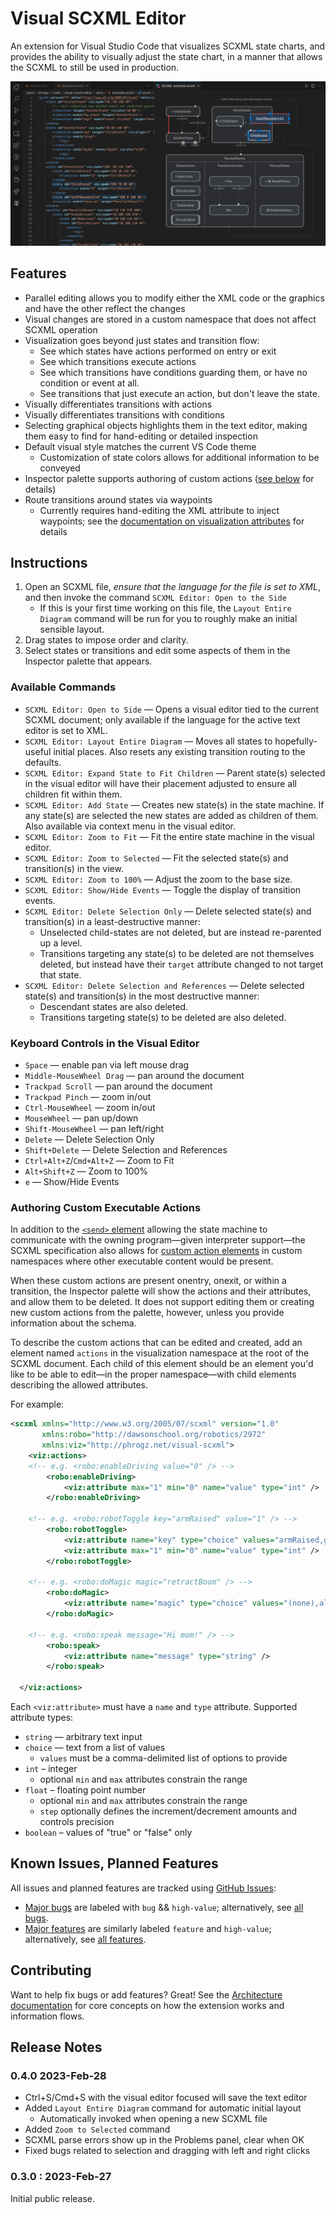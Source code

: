 # Visual SCXML Editor

An extension for Visual Studio Code that visualizes SCXML state charts,
and provides the ability to visually adjust the state chart,
in a manner that allows the SCXML to still be used in production.

![](docs/example.png)

## Features

* Parallel editing allows you to modify either the XML code or the graphics and have the other
  reflect the changes
* Visual changes are stored in a custom namespace that does not affect SCXML operation
* Visualization goes beyond just states and transition flow:
  * See which states have actions performed on entry or exit
  * See which transitions execute actions
  * See which transitions have conditions guarding them, or have no condition or event at all.
  * See transitions that just execute an action, but don't leave the state.
* Visually differentiates transitions with actions
* Visually differentiates transitions with conditions
* Selecting graphical objects highlights them in the text editor, making them easy to find for
  hand-editing or detailed inspection
* Default visual style matches the current VS Code theme
  * Customization of state colors allows for additional information to be conveyed
* Inspector palette supports authoring of custom actions ([see below](#authoring-custom-executable-actions) for details)
* Route transitions around states via waypoints
  * Currently requires hand-editing the XML attribute to inject waypoints;
    see the [documentation on visualization attributes](docs/attributes.md#transitions) for details


## Instructions

1. Open an SCXML file, _ensure that the language for the file is set to XML_,
   and then invoke the command `SCXML Editor: Open to the Side`
   * If this is your first time working on this file, the `Layout Entire Diagram`
     command will be run for you to roughly make an initial sensible layout.
2. Drag states to impose order and clarity.
3. Select states or transitions and edit some aspects of them in the Inspector palette
   that appears.


### Available Commands

* `SCXML Editor: Open to Side` — Opens a visual editor tied to the current SCXML document; only
  available if the language for the active text editor is set to XML.
* `SCXML Editor: Layout Entire Diagram` — Moves all states to hopefully-useful initial places.
  Also resets any existing transition routing to the defaults.
* `SCXML Editor: Expand State to Fit Children` — Parent state(s) selected in the visual editor will
  have their placement adjusted to ensure all children fit within them.
* `SCXML Editor: Add State` — Creates new state(s) in the state machine. If any state(s) are
  selected the new states are added as children of them. Also available via context menu in the
  visual editor.
* `SCXML Editor: Zoom to Fit` — Fit the entire state machine in the visual editor.
* `SCXML Editor: Zoom to Selected` — Fit the selected state(s) and transition(s) in the view.
* `SCXML Editor: Zoom to 100%` — Adjust the zoom to the base size.
* `SCXML Editor: Show/Hide Events` — Toggle the display of transition events.
* `SCXML Editor: Delete Selection Only` — Delete selected state(s) and transition(s) in a
  least-destructive manner:
  * Unselected child-states are not deleted, but are instead re-parented up a level.
  * Transitions targeting any state(s) to be deleted are not themselves deleted, but instead have
    their `target` attribute changed to not target that state.
* `SCXML Editor: Delete Selection and References` — Delete selected state(s) and transition(s) in
  the most destructive manner:
  * Descendant states are also deleted.
  * Transitions targeting state(s) to be deleted are also deleted.


### Keyboard Controls in the Visual Editor

* `Space` — enable pan via left mouse drag
* `Middle-MouseWheel Drag` — pan around the document
* `Trackpad Scroll` — pan around the document
* `Trackpad Pinch` — zoom in/out
* `Ctrl-MouseWheel` — zoom in/out
* `MouseWheel` — pan up/down
* `Shift-MouseWheel` — pan left/right
* `Delete` — Delete Selection Only
* `Shift+Delete` — Delete Selection and References
* `Ctrl+Alt+Z`/`Cmd+Alt+Z` — Zoom to Fit
* `Alt+Shift+Z` — Zoom to 100%
* `e` — Show/Hide Events


### Authoring Custom Executable Actions

In addition to the [`<send>` element](https://www.w3.org/TR/scxml/#send) allowing the state machine to
communicate with the owning program—given interpreter support—the SCXML specification also allows for
[custom action elements](https://www.w3.org/TR/scxml/#extensibility) in custom namespaces where other
executable content would be present.

When these custom actions are present onentry, onexit, or within a transition, the Inspector palette
will show the actions and their attributes, and allow them to be deleted. It does not support editing
them or creating new custom actions from the palette, however, unless you provide information about the
schema.

To describe the custom actions that can be edited and created, add an element named `actions` in the
visualization namespace at the root of the SCXML document. Each child of this element should be an
element you'd like to be able to edit—in the proper namespace—with child elements describing the allowed
attributes.

For example:

```xml
<scxml xmlns="http://www.w3.org/2005/07/scxml" version="1.0"
       xmlns:robo="http://dawsonschool.org/robotics/2972"
       xmlns:viz="http://phrogz.net/visual-scxml">
	<viz:actions>
    <!-- e.g. <robo:enableDriving value="0" /> -->
		<robo:enableDriving>
			<viz:attribute max="1" min="0" name="value" type="int" />
		</robo:enableDriving>

    <!-- e.g. <robo:robotToggle key="armRaised" value="1" /> -->
		<robo:robotToggle>
			<viz:attribute name="key" type="choice" values="armRaised,gripperOpen" />
			<viz:attribute max="1" min="0" name="value" type="int" />
		</robo:robotToggle>

    <!-- e.g. <robo:doMagic magic="retractBoom" /> -->
		<robo:doMagic>
			<viz:attribute name="magic" type="choice" values="(none),alignToPiece,extendBoom,retractBoom,autoReverse,driveToGrid" />
		</robo:doMagic>

    <!-- e.g. <robo:speak message="Hi mom!" /> -->
		<robo:speak>
			<viz:attribute name="message" type="string" />
		</robo:speak>

  </viz:actions>
```

Each `<viz:attribute>` must have a `name` and `type` attribute. Supported attribute types:

* `string` — arbitrary text input
* `choice` — text from a list of values
  * `values` must be a comma-delimited list of options to provide
* `int` – integer
  * optional `min` and `max` attributes constrain the range
* `float` – floating point number
  * optional `min` and `max` attributes constrain the range
  * `step` optionally defines the increment/decrement amounts and controls precision
* `boolean` – values of "true" or "false" only

## Known Issues, Planned Features

All issues and planned features are tracked using [GitHub Issues](https://github.com/Phrogz/visual-scxml-editor/issues):

* [Major bugs](https://github.com/Phrogz/visual-scxml-editor/issues?q=is%3Aissue+is%3Aopen+label%3Abug+label%3Ahigh-value) are labeled with `bug` && `high-value`; alternatively, see [all bugs](https://github.com/Phrogz/visual-scxml-editor/issues?q=is%3Aissue+is%3Aopen+label%3Abug).
* [Major features](https://github.com/Phrogz/visual-scxml-editor/issues?q=is%3Aissue+is%3Aopen+label%3Afeature+label%3Ahigh-value) are similarly labeled `feature` and `high-value`; alternatively, see [all features](https://github.com/Phrogz/visual-scxml-editor/issues?q=is%3Aissue+is%3Aopen+label%3Afeature).


## Contributing

Want to help fix bugs or add features? Great! See the [Architecture documentation](docs/architecture.md)
for core concepts on how the extension works and information flows.

## Release Notes

### 0.4.0 2023-Feb-28

* Ctrl+S/Cmd+S with the visual editor focused will save the text editor
* Added `Layout Entire Diagram` command for automatic initial layout
  * Automatically invoked when opening a new SCXML file
* Added `Zoom to Selected` command
* SCXML parse errors show up in the Problems panel, clear when OK
* Fixed bugs related to selection and dragging with left and right clicks

### 0.3.0 : 2023-Feb-27

Initial public release.
